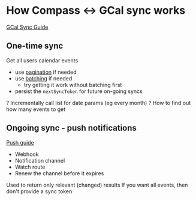 # How Compass <-> GCal sync works

[GCal Sync Guide](https://developers.google.com/calendar/api/guides/sync)

## One-time sync

Get all users calendar events

- use [pagination](https://developers.google.com/calendar/api/guides/pagination) if needed
- use [batching](https://developers.google.com/calendar/api/guides/batch) if needed
  - try getting it work without batching first
- persist the `nextSyncToken` for future on-going syncs

? Incrementally call list for date params (eg every month)
? How to find out how many events to get

## Ongoing sync - push notifications

[Push guide](https://developers.google.com/calendar/api/guides/push)

- Webhook
- Notification channel
- Watch route
- Renew the channel before it expires

Used to return only relevant (changed) results
If you want all events, then don't provide a sync token
